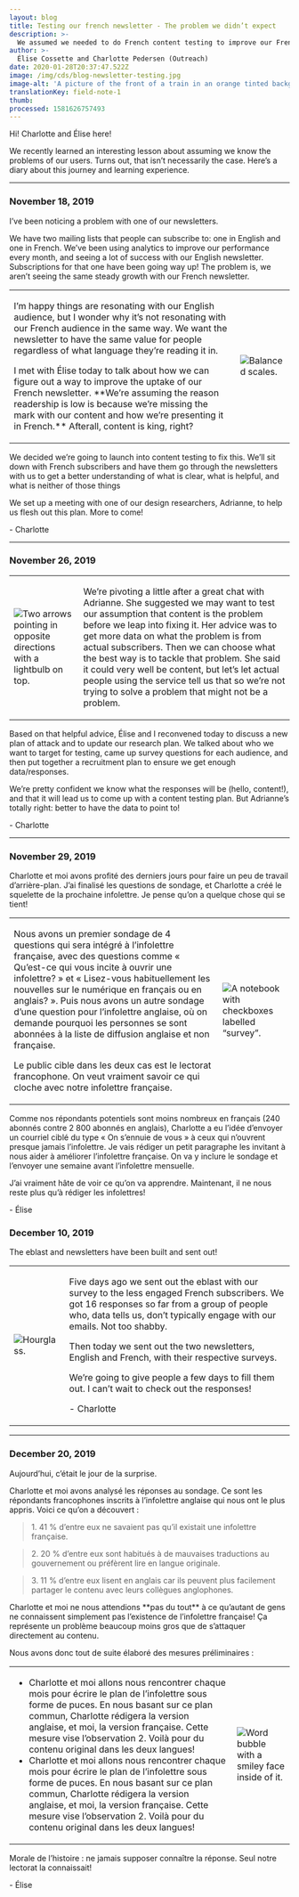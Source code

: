 ```yaml
---
layout: blog
title: Testing our french newsletter - The problem we didn’t expect
description: >-
  We assumed we needed to do French content testing to improve our French newsletter subscription numbers. We sent out a survey to our users first. We learned a lot about assuming you know the problem.  
author: >-
  Élise Cossette and Charlotte Pedersen (Outreach)
date: 2020-01-28T20:37:47.522Z
image: /img/cds/blog-newsletter-testing.jpg
image-alt: 'A picture of the front of a train in an orange tinted background. '
translationKey: field-note-1
thumb: 
processed: 1581626757493
---
```

<div class="blog-diary">
<div class="diary-container">

<p>Hi! Charlotte and Élise here!</p> 
<p>We recently learned an interesting lesson about assuming we know the problems of our users. Turns out, that isn’t necessarily the case. Here’s a diary about this journey and learning experience.</p>

<hr>

<div class="diary-entry">
    <h3>November 18, 2019</h3>
    <p>I’ve been noticing a problem with one of our newsletters.</p>
    <p>We have two mailing lists that people can subscribe to: one in English and one in French. We’ve been using analytics to improve our performance every month, and seeing a lot of success with our English newsletter. Subscriptions for that one have been going way up! <span class="bold">The problem is, we aren’t seeing the same steady growth with our French newsletter.</span></p>
    <table class="">
        <tbody>
            <tr>
                <td class="diary-text">
                <p>I’m happy things are resonating with our English audience, but I wonder why it’s not resonating with our French audience in the same way. We want the newsletter to have the same value for people regardless of what language they’re reading it in.</p>
                <p>I met with Élise today to talk about how we can figure out a way to improve the uptake of our French newsletter. **We’re assuming the reason readership is low is because we’re missing the mark with our content and how we’re presenting it in French.** Afterall, content is king, right?</p>
                </td>
                <td class="diary-img">
                    <img class="" src="/img/cds/balance.jpg" alt="Balanced scales.">
                </td>
            </tr>
        </tbody>
    </table>
    <p>We decided we’re going to launch into content testing to fix this. We’ll sit down with French subscribers and have them go through the newsletters with us to get a better understanding of what is clear, what is helpful, and what is neither of those things</p>
    <p>We set up a meeting with one of our design researchers, Adrianne, to help us flesh out this plan. More to come!</p>
    <p>- Charlotte</p>
</div>

<hr>

<div class="diary-entry">
    <h3>November 26, 2019</h3>
    <table class="">
        <tbody>
            <tr>
                <td class="diary-img">
                    <img class="" src="/img/cds/direction.jpg" alt="Two arrows pointing in opposite directions with a lightbulb on top.">
                </td>
                <td>
                    <p>We’re pivoting a little after a great chat with Adrianne. She suggested we may want to test our assumption that content is the problem before we leap into fixing it. Her advice was to get more data on what the problem is from actual subscribers. Then we can choose what the best way is to tackle that problem. She said it could very well be content, but let’s let actual people using the service tell us that so we’re not trying to solve a problem that might not be a problem.</p>
                </td>
            </tr>
        </tbody>
    </table>
    <p>Based on that helpful advice, Élise and I reconvened today to discuss a new plan of attack and to update our research plan. We talked about who we want to target for testing, came up survey questions for each audience, and then put together a recruitment plan to ensure we get enough data/responses.</p>
    <p>We’re pretty confident we know what the responses will be (hello, content!), and that it will lead us to come up with a content testing plan. But Adrianne’s totally right: better to have the data to point to!</p>
    <p>- Charlotte</p>
</div>

<hr>

<div class="diary-entry">
    <h3>November 29, 2019</h3>
    <p>Charlotte et moi avons profité des derniers jours pour faire un peu de travail d’arrière-plan. J’ai finalisé les questions de sondage, et Charlotte a créé le squelette de la prochaine infolettre. Je pense qu’on a quelque chose qui se tient!</p>
    <table class="">
        <tbody>
            <tr>
                <td class="diary-text">
                    <p>Nous avons un premier sondage de 4 questions qui sera intégré à l’infolettre française, avec des questions comme « Qu’est-ce qui vous incite à ouvrir une infolettre? » et « Lisez-vous habituellement les nouvelles sur le numérique en français ou en anglais? ». Puis nous avons un autre sondage d’une question pour l’infolettre anglaise, où on demande pourquoi les personnes se sont abonnées à la liste de diffusion anglaise et non française.</p>
                    <p>Le public cible dans les deux cas est le lectorat francophone. On veut vraiment savoir ce qui cloche avec notre infolettre française.</p>
                </td>
                <td class="diary-img">
                    <img class="" src="/img/cds/sondage.jpg" alt="A notebook with checkboxes labelled “survey”.">
                </td>
            </tr>
        </tbody>
    </table>
    <p>Comme nos répondants potentiels sont moins nombreux en français (240 abonnés contre 2 800 abonnés en anglais), Charlotte a eu l’idée d’envoyer un courriel ciblé du type « On s’ennuie de vous » à ceux qui n’ouvrent presque jamais l’infolettre. Je vais rédiger un petit paragraphe les invitant à nous aider à améliorer l’infolettre française. On va y inclure le sondage et l’envoyer une semaine avant l’infolettre mensuelle.</p>
    <p>J’ai vraiment hâte de voir ce qu’on va apprendre. Maintenant, il ne nous reste plus qu’à rédiger les infolettres!</p>
    <p>- Élise</p>
</div>

<div class="diary-entry">
    <h3>December 10, 2019 </h3>
    <p>The eblast and newsletters have been built and sent out!</p>
    <table class="">
        <tbody>
            <tr class="">
                <td class="diary-img">
                    <img class="" src="/img/cds/attente.jpg" alt="Hourglass.">
                </td>
                <td class="diary-text">
                    <p>Five days ago we sent out the eblast with our survey to the less engaged French subscribers. We got 16 responses so far from a group of people who, data tells us, don’t typically engage with our emails. Not too shabby.</p>
                    <p>Then today we sent out the two newsletters, English and French, with their respective surveys.</p>
                    <p>We’re going to give people a few days to fill them out. I can’t wait to check out the responses!</p>
                    <p>- Charlotte</p>
                </td>
            </tr>
        </tbody>
    </table>
</div>

<hr>

<div class="diary-entry">
    <h3>December 20, 2019</h3>
    <p>Aujourd’hui, c’était le jour de la surprise.</p>
    <p>Charlotte et moi avons analysé les réponses au sondage. Ce sont les répondants francophones inscrits à l’infolettre anglaise qui nous ont le plus appris. Voici ce qu’on a découvert :</p>
    <blockquote>1. 41 % d’entre eux ne savaient pas qu’il existait une infolettre française.</blockquote>
    <blockquote> 2. 20 % d’entre eux sont habitués à de mauvaises traductions au gouvernement ou préfèrent lire en langue originale.</blockquote>
    <blockquote>3. 11 % d’entre eux lisent en anglais car ils peuvent plus facilement partager le contenu avec leurs collègues anglophones.</blockquote>
    <p>Charlotte et moi ne nous attendions **pas du tout** à ce qu’autant de gens ne connaissent simplement pas l’existence de l’infolettre française! Ça représente un problème beaucoup moins gros que de s’attaquer directement au contenu.</p>
    <p>Nous avons donc tout de suite élaboré des mesures préliminaires  :</p>
    <table class="">
        <tbody>
            <tr>
                <td class="diary-text">
                    <ul>
                        <li>Charlotte et moi allons nous rencontrer chaque mois pour écrire le plan de l’infolettre sous forme de puces. En nous basant sur ce plan commun, Charlotte rédigera la version anglaise, et moi, la version française. Cette mesure vise l’observation 2. Voilà pour du contenu original dans les deux langues!</li>
                        <li>Charlotte et moi allons nous rencontrer chaque mois pour écrire le plan de l’infolettre sous forme de puces. En nous basant sur ce plan commun, Charlotte rédigera la version anglaise, et moi, la version française. Cette mesure vise l’observation 2. Voilà pour du contenu original dans les deux langues!</li>
                    </ul>
                </td>
                <td class="diary-img">
                    <img src="/img/cds/morale.jpg" alt="Word bubble with a smiley face inside of it.">
                </td>
            </tr>
        </tbody>
    </table>
    <p>Morale de l’histoire : ne jamais supposer connaître la réponse. Seul notre lectorat la connaissait!</p>
    <p>- Élise</p>
</div>
</div>
</div>
